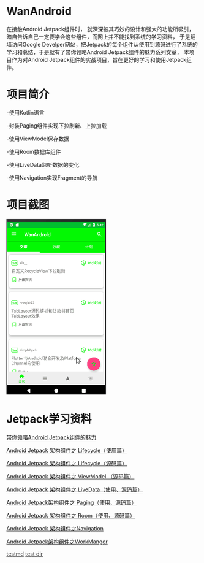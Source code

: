 # WanAndroid
在接触Android Jetpack组件时， 就深深被其巧妙的设计和强大的功能所吸引，暗自告诉自己一定要学会这些组件，而网上并不能找到系统的学习资料，
于是翻墙访问Google Develper网站，把Jetpack的每个组件从使用到源码进行了系统的学习和总结，于是就有了带你领略Android Jetpack组件的魅力系列文章，
本项目作为对Android Jetpack组件的实战项目，旨在更好的学习和使用Jetpack组件。

# 项目简介
-使用Kotlin语言

-封装Paging组件实现下拉刷新、上拉加载

-使用ViewModel保存数据

-使用Room数据库组件

-使用LiveData监听数据的变化

-使用Navigation实现Fragment的导航

# 项目截图

![](https://github.com/AlexTiti/WanAndroid/blob/master/screenshot/wanandroid.gif)

# Jetpack学习资料

[带你领略Android Jetpack组件的魅力](https://blog.csdn.net/Alexwll/article/details/83302173)

[Android Jetpack 架构组件之 Lifecycle（使用篇）](https://blog.csdn.net/Alexwll/article/details/80638905)

[Android Jetpack 架构组件之 Lifecycle（源码篇）](https://blog.csdn.net/Alexwll/article/details/82491901)

[Android Jetpack 架构组件之 ViewModel （源码篇）](https://blog.csdn.net/Alexwll/article/details/82459614)

[Android Jetpack 架构组件之 LiveData（使用、源码篇）](https://blog.csdn.net/Alexwll/article/details/82996003)

[Android Jetpack架构组件之 Paging（使用、源码篇）](https://blog.csdn.net/Alexwll/article/details/83246201)

[Android Jetpack 架构组件之 Room（使用、源码篇）](https://blog.csdn.net/Alexwll/article/details/83033460)

[Android Jetpack 架构组件之Navigation](https://blog.csdn.net/Alexwll/article/details/83244004)

[Android Jetpack架构组件之WorkManger](https://blog.csdn.net/Alexwll/article/details/83244871)

[testmd](test.md)
[test dir](app/build.gradle)
